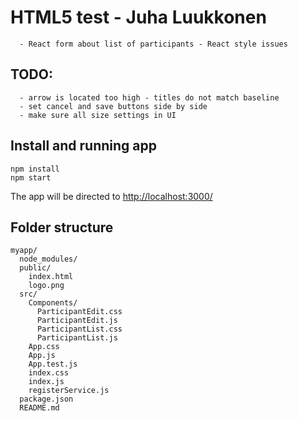 # HTML5 test - Juha Luukkonen
      - React form about list of participants - React style issues 

## TODO: 
      - arrow is located too high - titles do not match baseline
      - set cancel and save buttons side by side
      - make sure all size settings in UI

## Install and running app
```
npm install 
npm start
```
The app will be directed to [http://localhost:3000/](http://localhost:3000/)

## Folder structure
```
myapp/
  node_modules/
  public/
    index.html
    logo.png
  src/
    Components/
      ParticipantEdit.css
      ParticipantEdit.js
      ParticipantList.css
      ParticipantList.js
    App.css
    App.js
    App.test.js
    index.css
    index.js
    registerService.js
  package.json
  README.md
```
